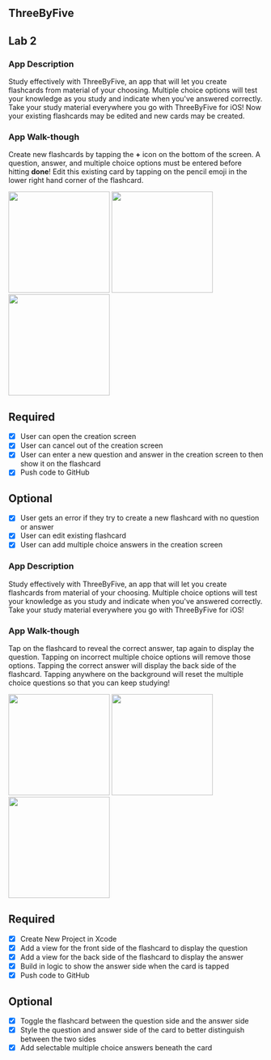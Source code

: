 ## ThreeByFive

## Lab 2

### App Description
Study effectively with ThreeByFive, an app that will let you create flashcards from material of your choosing. Multiple choice options will test your knowledge as you study and indicate when you've answered correctly. Take your study material everywhere you go with ThreeByFive for iOS! Now your existing flashcards may be edited and new cards may be created.

### App Walk-though
Create new flashcards by tapping the **+** icon on the bottom of the screen. A question, answer, and multiple choice options must be entered before hitting **done**! Edit this existing card by tapping on the pencil emoji in the lower right hand corner of the flashcard.

<img src="" width=200> <img src="" width=200> <img src="" width=200>

## Required
- [x] User can open the creation screen
- [x] User can cancel out of the creation screen
- [x] User can enter a new question and answer in the creation screen to then show it on the flashcard
- [x] Push code to GitHub
## Optional
- [x] User gets an error if they try to create a new flashcard with no question or answer
- [x] User can edit existing flashcard
- [x] User can add multiple choice answers in the creation screen

### App Description
Study effectively with ThreeByFive, an app that will let you create flashcards from material of your choosing. Multiple choice options will test your knowledge as you study and indicate when you've answered correctly. Take your study material everywhere you go with ThreeByFive for iOS!

### App Walk-though
Tap on the flashcard to reveal the correct answer, tap again to display the question. Tapping on incorrect multiple choice options will remove those options. Tapping the correct answer will display the back side of the flashcard. Tapping anywhere on the background will reset the multiple choice questions so that you can keep studying!

<img src="https://i.imgur.com/Q16ufiX.gif" width=200> <img src="https://i.imgur.com/vuFr97I.gif" width=200> <img src="https://i.imgur.com/UMc8yHU.gif" width=200>

## Required
- [x] Create New Project in Xcode
- [x] Add a view for the front side of the flashcard to display the question
- [x] Add a view for the back side of the flashcard to display the answer
- [x] Build in logic to show the answer side when the card is tapped
- [x] Push code to GitHub
## Optional
- [x] Toggle the flashcard between the question side and the answer side
- [x] Style the question and answer side of the card to better distinguish between the two sides
- [x] Add selectable multiple choice answers beneath the card
